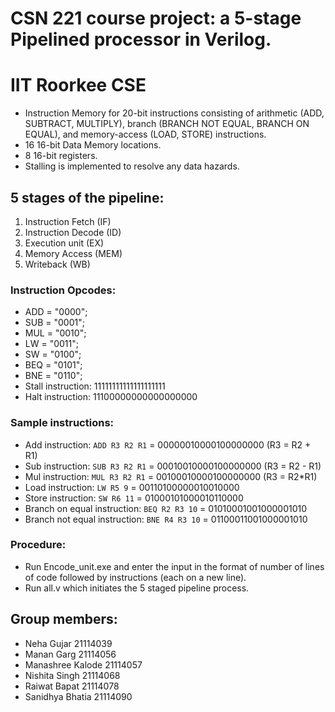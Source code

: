 # CSN 221 course project: a 5-stage Pipelined processor in Verilog.
# IIT Roorkee CSE
- Instruction Memory for 20-bit instructions consisting of arithmetic (ADD, SUBTRACT, MULTIPLY), branch (BRANCH NOT EQUAL, BRANCH ON EQUAL), and memory-access (LOAD, STORE) instructions.
- 16 16-bit Data Memory locations.
- 8 16-bit registers. 
- Stalling is implemented to resolve any data hazards. 

## 5 stages of the pipeline:
1. Instruction Fetch (IF)
2. Instruction Decode (ID)
3. Execution unit (EX)
4. Memory Access (MEM)
5. Writeback (WB)

### Instruction Opcodes:
- ADD = "0000";
- SUB = "0001";
- MUL = "0010";
- LW = "0011";
- SW = "0100";
- BEQ = "0101";
- BNE = "0110";
- Stall instruction: 11111111111111111111
- Halt instruction: 11100000000000000000

### Sample instructions: 
- Add instruction: `ADD R3 R2 R1` = 00000010000100000000 (R3 = R2 + R1)
- Sub instruction: `SUB R3 R2 R1` = 00010010000100000000 (R3 = R2 - R1)
- Mul instruction: `MUL R3 R2 R1` = 00100010000100000000 (R3 = R2*R1)
- Load instruction: `LW R5 9` = 00110100000010010000 
- Store instruction: `SW R6 11` = 01000101000010110000
- Branch on equal instruction: `BEQ R2 R3 10` = 01010001001000001010 
- Branch not equal instruction: `BNE R4 R3 10` = 01100011001000001010 

### Procedure:
- Run Encode_unit.exe and enter the input in the format of number of lines of code followed by instructions (each on a new line).
- Run all.v which initiates the 5 staged pipeline process.
	
## Group members: 
- Neha Gujar 21114039
- Manan Garg 21114056 
- Manashree Kalode 21114057 
- Nishita Singh 21114068
- Raiwat Bapat 21114078 
- Sanidhya Bhatia 21114090
